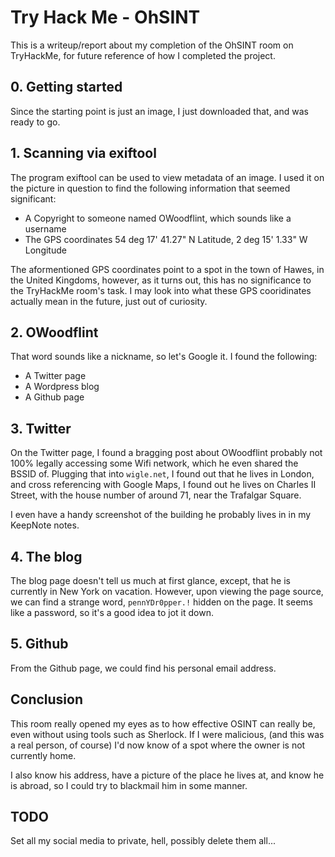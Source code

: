 # Try Hack Me - OhSINT

This is a writeup/report about my completion of the OhSINT room on TryHackMe, for future reference of how I completed the project.

## 0. Getting started

Since the starting point is just an image, I just downloaded that, and was ready to go.

## 1. Scanning via exiftool

The program exiftool can be used to view metadata of an image. I used it on the picture in question to find the following information that seemed significant:

* A Copyright to someone named OWoodflint, which sounds like a username
* The GPS coordinates 54 deg 17' 41.27" N Latitude, 2 deg 15' 1.33" W Longitude

The aformentioned GPS coordinates point to a spot in the town of Hawes, in the United Kingdoms, however, as it turns out, this has no significance to the TryHackMe room's task.
I may look into what these GPS cooridinates actually mean in the future, just out of curiosity.

## 2. OWoodflint

That word sounds like a nickname, so let's Google it. I found the following:

* A Twitter page
* A Wordpress blog
* A Github page

## 3. Twitter

On the Twitter page, I found a bragging post about OWoodflint probably not 100% legally accessing some Wifi network, which he even shared the BSSID of. Plugging that into `wigle.net`, I found out that he lives in London, and cross referencing with Google Maps, I found out he lives on Charles II Street, with the house number of around 71, near the Trafalgar Square.

I even have a handy screenshot of the building he probably lives in in my KeepNote notes.

## 4. The blog

The blog page doesn't tell us much at first glance, except, that he is currently in New York on vacation. However, upon viewing the page source, we can find a strange word, `pennYDr0pper.!` hidden on the page. It seems like a password, so it's a good idea to jot it down.

## 5. Github

From the Github page, we could find his personal email address.

## Conclusion

This room really opened my eyes as to how effective OSINT can really be, even without using tools such as Sherlock. If I were malicious, (and this was a real person, of course) I'd now know of a spot where the owner is not currently home.

I also know his address, have a picture of the place he lives at, and know he is abroad, so I could try to blackmail him in some manner.

## TODO

Set all my social media to private, hell, possibly delete them all...
